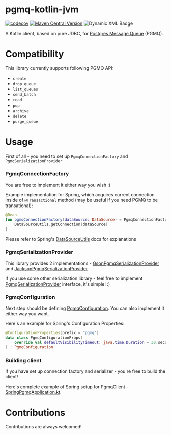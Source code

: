 # pgmq-kotlin-jvm

[![codecov](https://codecov.io/gh/vdsirotkin/pgmq-kotlin-jvm/graph/badge.svg?token=GAXNOBXHKX)](https://codecov.io/gh/vdsirotkin/pgmq-kotlin-jvm)
[![Maven Central Version](https://img.shields.io/maven-central/v/com.vdsirotkin.pgmq/pgmq-kotlin-jvm)](https://central.sonatype.com/artifact/com.vdsirotkin.pgmq/pgmq-kotlin-jvm)
![Dynamic XML Badge](https://img.shields.io/badge/dynamic/xml?url=https%3A%2F%2Fraw.githubusercontent.com%2Fvdsirotkin%2Fpgmq-kotlin-jvm%2Fmain%2Fpom.xml&query=%2F%2F*%5Blocal-name()%3D'kotlin.version'%5D&label=kotlin)

A Kotlin client, based on pure JDBC, for [Postgres Message Queue](https://github.com/tembo-io/pgmq) (PGMQ).

# Compatibility

This library currently supports following PGMQ API:
* `create`
* `drop_queue`
* `list_queues`
* `send_batch`
* `read`
* `pop`
* `archive`
* `delete`
* `purge_queue`

# Usage

First of all - you need to set up `PgmqConnectionFactory` and `PgmqSerializationProvider`

### PgmqConnectionFactory

You are free to implement it either way you wish :) 

Example implementation for Spring, which acquires current connection inside of `@Transactional` method (may be useful if you need PGMQ to be transational):

```kotlin
@Bean
fun pgmqConnectionFactory(dataSource: DataSource) = PgmqConnectionFactory {
    DataSourceUtils.getConnection(dataSource)
} 
```

Please refer to Spring's [DataSourceUtils](https://docs.spring.io/spring-framework/docs/current/javadoc-api/org/springframework/jdbc/datasource/DataSourceUtils.html#getConnection(javax.sql.DataSource)) docs for explanations

### PgmqSerializationProvider

This library provides 2 implementations - [GsonPgmqSerializationProvider](src%2Fmain%2Fkotlin%2Fcom%2Fvdsirotkin%2Fpgmq%2Fserialization%2FGsonPgmqSerializationProvider.kt) and [JacksonPgmqSerializationProvider](src%2Fmain%2Fkotlin%2Fcom%2Fvdsirotkin%2Fpgmq%2Fserialization%2FJacksonPgmqSerializationProvider.kt)

If you use some other serialization library - feel free to implement [PgmqSerializationProvider](src%2Fmain%2Fkotlin%2Fcom%2Fvdsirotkin%2Fpgmq%2Fserialization%2FPgmqSerializationProvider.kt) interface, it's simple! :)

### PgmqConfiguration

Next step should be defining [PgmqConfiguration](src%2Fmain%2Fkotlin%2Fcom%2Fvdsirotkin%2Fpgmq%2Fconfig%2FPgmqConfiguration.kt). You can also implement it either way you want.

Here's an example for Spring's Configuration Properties:

```kotlin
@ConfigurationProperties(prefix = "pgmq")
data class PgmqConfigurationProps(
    override val defaultVisibilityTimeout: java.time.Duration = 30.seconds.toJavaDuration()
) : PgmqConfiguration
```

### Building client

If you have set up connection factory and serializer - you're free to build the client!

Here's complete example of Spring setup for PgmqClient - [SpringPgmqApplication.kt](src%2Ftest%2Fkotlin%2Fcom%2Fvdsirotkin%2Fpgmq%2Fspring%2FSpringPgmqApplication.kt).

# Contributions

Contributions are always welcomed!